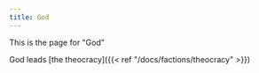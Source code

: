 ```yaml
---
title: God
---
```


This is the page for "God"

God leads [the theocracy]({{< ref "/docs/factions/theocracy" >}})
